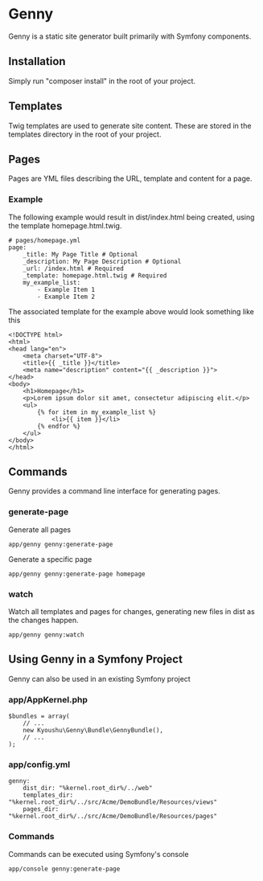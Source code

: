 # Genny

Genny is a static site generator built primarily with Symfony components.

## Installation

Simply run "composer install" in the root of your project.

## Templates

Twig templates are used to generate site content. These are stored in the templates directory in the root of your project.

## Pages

Pages are YML files describing the URL, template and content for a page.

### Example

The following example would result in dist/index.html being created, using the template homepage.html.twig.

    # pages/homepage.yml
    page:
        _title: My Page Title # Optional
        _description: My Page Description # Optional
        _url: /index.html # Required
        _template: homepage.html.twig # Required
        my_example_list:
            - Example Item 1
            - Example Item 2
            
The associated template for the example above would look something like this

    <!DOCTYPE html>
    <html>
    <head lang="en">
        <meta charset="UTF-8">
        <title>{{ _title }}</title>
        <meta name="description" content="{{ _description }}">
    </head>
    <body>
        <h1>Homepage</h1>
        <p>Lorem ipsum dolor sit amet, consectetur adipiscing elit.</p>
        <ul>
            {% for item in my_example_list %}
                <li>{{ item }}</li>
            {% endfor %}
        </ul>
    </body>
    </html>
    
## Commands

Genny provides a command line interface for generating pages.

### generate-page

Generate all pages

    app/genny genny:generate-page
    
Generate a specific page

    app/genny genny:generate-page homepage
    
### watch

Watch all templates and pages for changes, generating new files in dist as the changes happen.

    app/genny genny:watch
    
## Using Genny in a Symfony Project

Genny can also be used in an existing Symfony project

### app/AppKernel.php

    $bundles = array(
        // ...
        new Kyoushu\Genny\Bundle\GennyBundle(),
        // ...
    );
    
### app/config.yml

    genny:
        dist_dir: "%kernel.root_dir%/../web"
        templates_dir: "%kernel.root_dir%/../src/Acme/DemoBundle/Resources/views"
        pages_dir: "%kernel.root_dir%/../src/Acme/DemoBundle/Resources/pages"
        
### Commands

Commands can be executed using Symfony's console

    app/console genny:generate-page